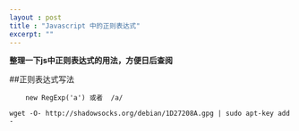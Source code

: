 ```yaml
---
layout : post
title : "Javascript 中的正则表达式"
excerpt: ""
---
```


**整理一下js中正则表达式的用法，方便日后查阅**

##正则表达式写法    
```
	new RegExp('a') 或者  /a/
```
 

```
wget -O- http://shadowsocks.org/debian/1D27208A.gpg | sudo apt-key add -
```
